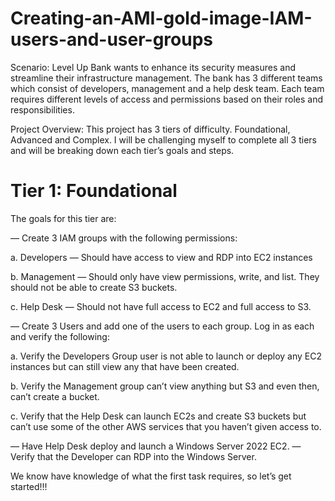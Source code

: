 # Creating-an-AMI-gold-image-IAM-users-and-user-groups

Scenario: Level Up Bank wants to enhance its security measures and streamline their infrastructure management. The bank has 3 different teams which consist of developers, management and a help desk team. Each team requires different levels of access and permissions based on their roles and responsibilities.

Project Overview: This project has 3 tiers of difficulty. Foundational, Advanced and Complex. I will be challenging myself to complete all 3 tiers and will be breaking down each tier’s goals and steps.

# Tier 1: Foundational

The goals for this tier are:

— Create 3 IAM groups with the following permissions:

a. Developers — Should have access to view and RDP into EC2 instances

b. Management — Should only have view permissions, write, and list. They should not be able to create S3 buckets.

c. Help Desk — Should not have full access to EC2 and full access to S3.

— Create 3 Users and add one of the users to each group. Log in as each and verify the following:

a. Verify the Developers Group user is not able to launch or deploy any EC2 instances but can still view any that have been created.

b. Verify the Management group can’t view anything but S3 and even then, can’t create a bucket.

c. Verify that the Help Desk can launch EC2s and create S3 buckets but can’t use some of the other AWS services that you haven’t given access to.

— Have Help Desk deploy and launch a Windows Server 2022 EC2.
— Verify that the Developer can RDP into the Windows Server.

We know have knowledge of what the first task requires, so let’s get started!!!

